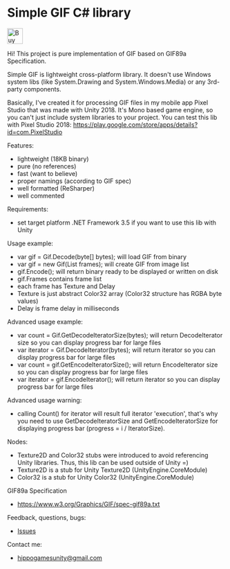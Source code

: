 # Simple GIF C# library

<a href='https://ko-fi.com/S6S5DWU2' target='_blank'><img height='36' style='border:0px;height:36px;' src='https://az743702.vo.msecnd.net/cdn/kofi2.png?v=0' border='0' alt='Buy Me a Coffee at ko-fi.com' /></a>

Hi! This project is pure implementation of GIF based on GIF89a Specification.

Simple GIF is lightweight cross-platform library. It doesn't use Windows system libs (like System.Drawing and System.Windows.Media) or any 3rd-party components.

Basically, I've created it for processing GIF files in my mobile app Pixel Studio that was made with Unity 2018. It's Mono based game engine, so you can't just include system libraries to your project. You can test this lib with Pixel Studio 2018: https://play.google.com/store/apps/details?id=com.PixelStudio

Features:
- lightweight (18KB binary)
- pure (no references)
- fast (want to believe)
- proper namings (according to GIF spec)
- well formatted (ReSharper)
- well commented

Requirements:
- set target platform .NET Framework 3.5 if you want to use this lib with Unity

Usage example:
- var gif = Gif.Decode(byte[] bytes); will load GIF from binary
- var gif = new Gif(List<GifFrame> frames); will create GIF from image list
- gif.Encode(); will return binary ready to be displayed or written on disk
- gif.Frames contains frame list
- each frame has Texture and Delay
- Texture is just abstract Color32 array (Color32 structure has RGBA byte values)
- Delay is frame delay in milliseconds

Advanced usage example:
- var count = Gif.GetDecodeIteratorSize(bytes); will return DecodeIterator size so you can display progress bar for large files
- var iterator = Gif.DecodeIterator(bytes); will return iterator so you can display progress bar for large files
- var count = gif.GetEncodeIteratorSize(); will return EncodeIterator size so you can display progress bar for large files
- var iterator = gif.EncodeIterator(); will return iterator so you can display progress bar for large files

Advanced usage warning:
- calling Count() for iterator will result full iterator 'execution', that's why you need to use GetDecodeIteratorSize and GetEncodeIteratorSize for displaying progress bar (progress = i / IteratorSize).


Nodes:
- Texture2D and Color32 stubs were introduced to avoid referencing Unity libraries. Thus, this lib can be used outside of Unity =)
- Texture2D is a stub for Unity Texture2D (UnityEngine.CoreModule)
- Color32 is a stub for Unity Color32 (UnityEngine.CoreModule)

GIF89a Specification
- https://www.w3.org/Graphics/GIF/spec-gif89a.txt

Feedback, questions, bugs:
- <a href="https://github.com/hippogamesunity/SimpleGif/issues">Issues</a>

Contact me:
- hippogamesunity@gmail.com
